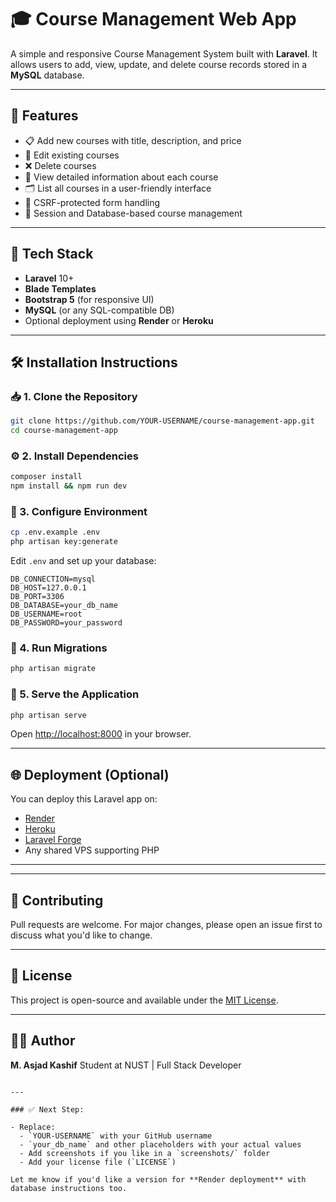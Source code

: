 
# 🎓 Course Management Web App

A simple and responsive Course Management System built with **Laravel**. It allows users to add, view, update, and delete course records stored in a **MySQL** database.

---

## 🚀 Features

- 📋 Add new courses with title, description, and price
- 📝 Edit existing courses
- ❌ Delete courses
- 📖 View detailed information about each course
- 🗂️ List all courses in a user-friendly interface
- 🔐 CSRF-protected form handling
- 🧠 Session and Database-based course management

---

## 🧰 Tech Stack

- **Laravel** 10+
- **Blade Templates**
- **Bootstrap 5** (for responsive UI)
- **MySQL** (or any SQL-compatible DB)
- Optional deployment using **Render** or **Heroku**

---

## 🛠️ Installation Instructions

### 📥 1. Clone the Repository

```bash
git clone https://github.com/YOUR-USERNAME/course-management-app.git
cd course-management-app
````

### ⚙️ 2. Install Dependencies

```bash
composer install
npm install && npm run dev
```

### 🔑 3. Configure Environment

```bash
cp .env.example .env
php artisan key:generate
```

Edit `.env` and set up your database:

```env
DB_CONNECTION=mysql
DB_HOST=127.0.0.1
DB_PORT=3306
DB_DATABASE=your_db_name
DB_USERNAME=root
DB_PASSWORD=your_password
```

### 🧾 4. Run Migrations

```bash
php artisan migrate
```

### 🔄 5. Serve the Application

```bash
php artisan serve
```

Open [http://localhost:8000](http://localhost:8000) in your browser.

---

## 🌐 Deployment (Optional)

You can deploy this Laravel app on:

* [Render](https://render.com)
* [Heroku](https://heroku.com)
* [Laravel Forge](https://forge.laravel.com)
* Any shared VPS supporting PHP

---

---

## 🤝 Contributing

Pull requests are welcome. For major changes, please open an issue first to discuss what you'd like to change.

---

## 📄 License

This project is open-source and available under the [MIT License](LICENSE).

---

## 👨‍💻 Author

**M. Asjad Kashif**
Student at NUST | Full Stack Developer

```

---

### ✅ Next Step:

- Replace:
  - `YOUR-USERNAME` with your GitHub username
  - `your_db_name` and other placeholders with your actual values
  - Add screenshots if you like in a `screenshots/` folder
  - Add your license file (`LICENSE`)

Let me know if you'd like a version for **Render deployment** with database instructions too.
```
